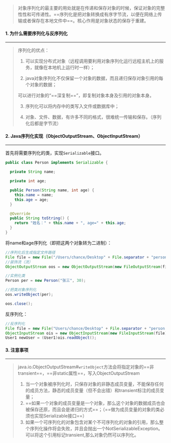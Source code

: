 >对象序列化的最主要的用处就是在传递和保存对象的时候，保证对象的完整性性和可传递性。==序列化是把对象转换成有序字节流，以便在网络上传输或者保存在本地文件中==。核心作用是对象状态的保存于重建。



#### 1. 为什么需要序列化与反序列化

---

>序列化的优点：
>
>1. 可以实现分布式对象（远程调用要利用对象序列化运行远程主机上的服务，就像在本地机上运行时一样）；
>
>2. java对象序列化不仅保留一个对象的数据，而且递归保存对象引用的每个对象的数据；
>
>   可以进行对象的“==深复制==”，即复制对象本身及引用的对象本身。
>
>3. 序列化可以将内存中的类写入文件或数据库中；
>
>4. 对象、文件、数据，有许多不同的格式，很难统一传输和保存。（序列化后都是字节流）



#### 2. Java序列化实现（ObjectOutputStream、ObjectInputStream）

---

首先将需要序列化的类，实现`Serializable`接口。

```java
public class Person implements Serializable {

  private String name;

  private int age;

  public Person(String name, int age) {
    this.name = name;
    this.age = age;
  }

  @Override
  public String toString() {
    return "姓名：" + this.name + ", age=" + this.age;
  }
}
```

将name和age序列化（即把这两个对象转为二进制）：

```java
//序列化后生成指定文件路径
File file = new File("/Users/chance/Desktop" + File.separator + "person.ser");
//装饰流（流）
ObjectOutputStream oos = new ObjectOutputStream(new FileOutputStream(file));

//实例化类
Person per = new Person("张三", 30);

//把类对象序列化
oos.writeObject(per);

oos.close();
```

反序列化：

```java
//反序列化
File file = new File("Users/chance/Desktop" + File.separator + "person.ser");
ObjectInputStream ois = new ObjectInputStream(new FileInputStream(file));
User1 newUser = (User1)ois.readObject();
```



#### 3. 注意事项

---

>java.io.ObjectOutputStream#`writeObject`方法会将指定对象的==非transient==，==非static属性==，写入ObjectOutputStream
>
>1. 当一个对象被序列化时，只保存对象的非静态成员变量，不能保存任何的成员方法，静态的成员变量（但不会出错）和transient标注的成员变量；
>2. ==如果一个对象的成员变量是一个对象，那么这个对象的数据成员也会被保存还原，而且会是递归的方式==；（==做为成员变量的对象的类必须也实现Serializable接口==）
>3. 如果一个可序列化的对象包含对某个不可序列化的对象的引用，那么整个序列化操作将会失败，并且会抛出一个NotSerializableException。可以将这个引用标记transient,那么对象仍然可以序列化。

